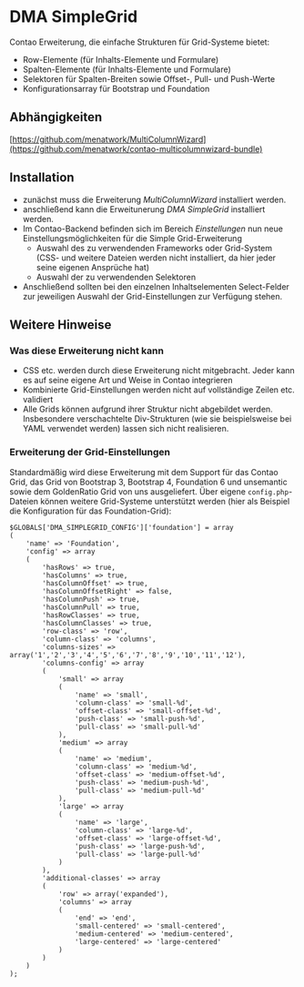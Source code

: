# DMA SimpleGrid
Contao Erweiterung, die einfache Strukturen für Grid-Systeme bietet:
- Row-Elemente (für Inhalts-Elemente und Formulare)
- Spalten-Elemente (für Inhalts-Elemente und Formulare)
- Selektoren für Spalten-Breiten sowie Offset-, Pull- und Push-Werte
- Konfigurationsarray für Bootstrap und Foundation

## Abhängigkeiten
[https://github.com/menatwork/MultiColumnWizard](https://github.com/menatwork/contao-multicolumnwizard-bundle)

## Installation
- zunächst muss die Erweiterung *MultiColumnWizard* installiert werden.
- anschließend kann die Erweitunerung *DMA SimpleGrid* installiert werden.
- Im Contao-Backend befinden sich im Bereich *Einstellungen* nun neue Einstellungsmöglichkeiten für die Simple Grid-Erweiterung
	- Auswahl des zu verwendenden Frameworks oder Grid-System (CSS- und weitere Dateien werden nicht installiert, da hier jeder seine eigenen Ansprüche hat)
	- Auswahl der zu verwendenden Selektoren
- Anschließend sollten bei den einzelnen Inhaltselementen Select-Felder zur jeweiligen Auswahl der Grid-Einstellungen zur Verfügung stehen.

## Weitere Hinweise
### Was diese Erweiterung nicht kann
- CSS etc. werden durch diese Erweiterung nicht mitgebracht. Jeder kann es auf seine eigene Art und Weise in Contao integrieren
- Kombinierte Grid-Einstellungen werden nicht auf vollständige Zeilen etc. validiert
- Alle Grids können aufgrund ihrer Struktur nicht abgebildet werden. Insbesondere verschachtelte Div-Strukturen (wie sie beispielsweise bei YAML verwendet werden) lassen sich nicht realisieren.

### Erweiterung der Grid-Einstellungen
Standardmäßig wird diese Erweiterung mit dem Support für das Contao Grid, das Grid von Bootstrap 3, Bootstrap 4, Foundation 6 und unsemantic sowie dem GoldenRatio Grid von uns ausgeliefert. Über eigene `config.php`-Dateien können weitere Grid-Systeme unterstützt werden (hier als Beispiel die Konfiguration für das Foundation-Grid):
```
$GLOBALS['DMA_SIMPLEGRID_CONFIG']['foundation'] = array
(
    'name' => 'Foundation',
    'config' => array
    (
        'hasRows' => true,
        'hasColumns' => true,
        'hasColumnOffset' => true,
        'hasColumnOffsetRight' => false,
        'hasColumnPush' => true,
        'hasColumnPull' => true,
        'hasRowClasses' => true,
        'hasColumnClasses' => true,
        'row-class' => 'row',
        'column-class' => 'columns',
        'columns-sizes' => array('1','2','3','4','5','6','7','8','9','10','11','12'),
        'columns-config' => array
        (
            'small' => array
            (
                'name' => 'small',
                'column-class' => 'small-%d',
                'offset-class' => 'small-offset-%d',
                'push-class' => 'small-push-%d',
                'pull-class' => 'small-pull-%d'
            ),
            'medium' => array
            (
                'name' => 'medium',
                'column-class' => 'medium-%d',
                'offset-class' => 'medium-offset-%d',
                'push-class' => 'medium-push-%d',
                'pull-class' => 'medium-pull-%d'
            ),
            'large' => array
            (
                'name' => 'large',
                'column-class' => 'large-%d',
                'offset-class' => 'large-offset-%d',
                'push-class' => 'large-push-%d',
                'pull-class' => 'large-pull-%d'
            )
        ),
        'additional-classes' => array
        (
            'row' => array('expanded'),
            'columns' => array
            (
                'end' => 'end',
                'small-centered' => 'small-centered',
                'medium-centered' => 'medium-centered',
                'large-centered' => 'large-centered'
            )
        )
    )
);
```

